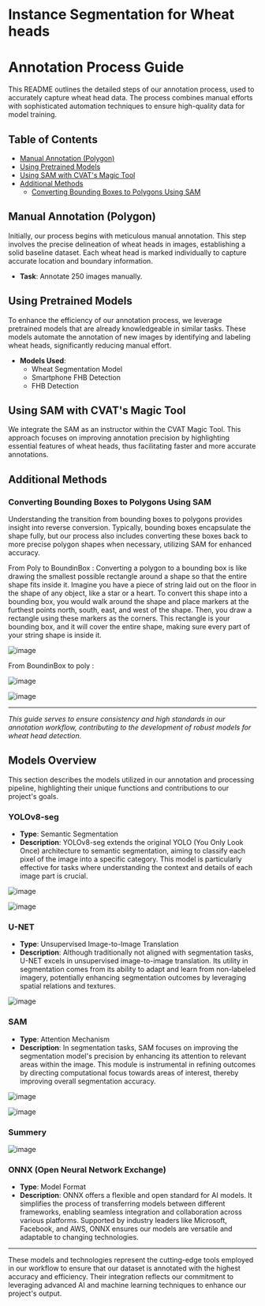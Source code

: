 # Instance Segmentation for Wheat heads

# Annotation Process Guide

This README outlines the detailed steps of our annotation process, used to accurately capture wheat head data. The process combines manual efforts with sophisticated automation techniques to ensure high-quality data for model training.

## Table of Contents

- [Manual Annotation (Polygon)](#manual-annotation-polygon)
- [Using Pretrained Models](#using-pretrained-models)
- [Using SAM with CVAT's Magic Tool](#using-sam-with-cvats-magic-tool)
- [Additional Methods](#additional-methods)
  - [Converting Bounding Boxes to Polygons Using SAM](#converting-bounding-boxes-to-polygons-using-sam)

## Manual Annotation (Polygon)

Initially, our process begins with meticulous manual annotation. This step involves the precise delineation of wheat heads in images, establishing a solid baseline dataset. Each wheat head is marked individually to capture accurate location and boundary information.

- **Task**: Annotate 250 images manually.

## Using Pretrained Models

To enhance the efficiency of our annotation process, we leverage pretrained models that are already knowledgeable in similar tasks. These models automate the annotation of new images by identifying and labeling wheat heads, significantly reducing manual effort.

- **Models Used**:
  - Wheat Segmentation Model
  - Smartphone FHB Detection
  - FHB Detection

## Using SAM with CVAT's Magic Tool

We integrate the SAM  as an instructor within the CVAT Magic Tool. This approach focuses on improving annotation precision by highlighting essential features of wheat heads, thus facilitating faster and more accurate annotations.

## Additional Methods

### Converting Bounding Boxes to Polygons Using SAM

Understanding the transition from bounding boxes to polygons provides insight into reverse conversion. Typically, bounding boxes encapsulate the shape fully, but our process also includes converting these boxes back to more precise polygon shapes when necessary, utilizing SAM for enhanced accuracy.

From Poly to BoundinBox :
Converting a polygon to a bounding box is like drawing the smallest possible rectangle around a shape so that the entire shape fits inside it. Imagine you have a piece of string laid out on the floor in the shape of any object, like a star or a heart. To convert this shape into a bounding box, you would walk around the shape and place markers at the furthest points north, south, east, and west of the shape. Then, you draw a rectangle using these markers as the corners. This rectangle is your bounding box, and it will cover the entire shape, making sure every part of your string shape is inside it.

![image](https://github.com/nooralsmadi/WheatSeg/assets/71272030/b5b48ed8-7cbf-4a90-8831-361a10098eff)

From BoundinBox to poly :

![image](https://github.com/nooralsmadi/WheatSeg/assets/71272030/6deb81b0-beb8-45b1-80fd-d0905729db12)

![image](https://github.com/nooralsmadi/WheatSeg/assets/71272030/c3deaa7d-b0f7-4a39-a0a4-b609d11981de)

---

*This guide serves to ensure consistency and high standards in our annotation workflow, contributing to the development of robust models for wheat head detection.*
## Models Overview

This section describes the models utilized in our annotation and processing pipeline, highlighting their unique functions and contributions to our project's goals.

### YOLOv8-seg

- **Type**: Semantic Segmentation
- **Description**: YOLOv8-seg extends the original YOLO (You Only Look Once) architecture to semantic segmentation, aiming to classify each pixel of the image into a specific category. This model is particularly effective for tasks where understanding the context and details of each image part is crucial.
  
![image](https://github.com/nooralsmadi/WheatSeg/assets/71272030/2acc2771-3521-4922-b5f4-ec9f9548201f)

![image](https://github.com/nooralsmadi/WheatSeg/assets/71272030/785889b1-cd93-4389-997a-9d18e335ba03)



### U-NET

- **Type**: Unsupervised Image-to-Image Translation
- **Description**: Although traditionally not aligned with segmentation tasks, U-NET excels in unsupervised image-to-image translation. Its utility in segmentation comes from its ability to adapt and learn from non-labeled imagery, potentially enhancing segmentation outcomes by leveraging spatial relations and textures.

![image](https://github.com/nooralsmadi/WheatSeg/assets/71272030/27546333-e580-4def-9fa5-ccec47976860)


### SAM 

- **Type**: Attention Mechanism
- **Description**: In segmentation tasks, SAM focuses on improving the segmentation model's precision by enhancing its attention to relevant areas within the image. This module is instrumental in refining outcomes by directing computational focus towards areas of interest, thereby improving overall segmentation accuracy.

![image](https://github.com/nooralsmadi/WheatSeg/assets/71272030/173171cb-a5c7-4b8b-8a65-aea95f2d2943)

![image](https://github.com/nooralsmadi/WheatSeg/assets/71272030/692800c9-ec23-408c-8046-9c930479f881)

### Summery 

![image](https://github.com/nooralsmadi/WheatSeg/assets/71272030/0c50a631-165b-43b0-ae93-aff2c7574ed1)


### ONNX (Open Neural Network Exchange)

- **Type**: Model Format
- **Description**: ONNX offers a flexible and open standard for AI models. It simplifies the process of transferring models between different frameworks, enabling seamless integration and collaboration across various platforms. Supported by industry leaders like Microsoft, Facebook, and AWS, ONNX ensures our models are versatile and adaptable to changing technologies.

---

These models and technologies represent the cutting-edge tools employed in our workflow to ensure that our dataset is annotated with the highest accuracy and efficiency. Their integration reflects our commitment to leveraging advanced AI and machine learning techniques to enhance our project's output.

